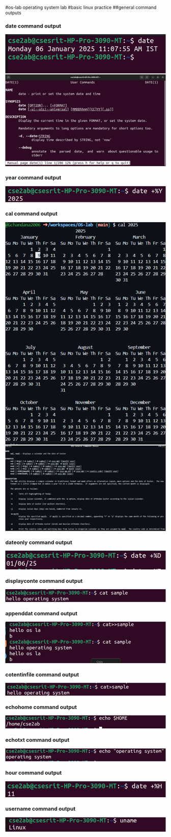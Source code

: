 #os-lab
operating system lab
#basic linux practice
##general command outputs
### date command output
![date command output](date.png)
![manual command manual](manualdate.png)
### year command output
![year command output](year.png)
### cal command output
![cal command output](cal.png)
![manual command manual](manulcal.png)
### dateonly command output
![dateonly command output](dateonly.png)
### displayconte command output
![displayconte command output](displayconte.png)
### appenddat command output
![appenddat command output](appenddat.png)
### cotentinfile command output
![cotentinfile command output](cotentinfile.png)
### echohome command output
![echohome command output](echohome.png)
### echotxt command output
![echotxt command output](echotxt.png)
### hour command output
![hour command output](hour.png)
### username command output
![username command output](username.png)





